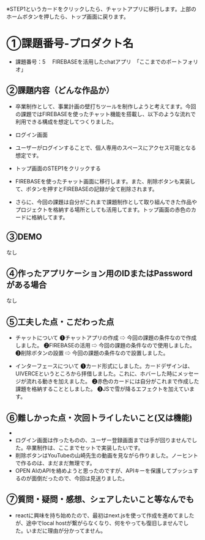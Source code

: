 ※STEP1というカードをクリックしたら、チャットアプリに移行します。上部のホームボタンを押したら、トップ画面に戻ります。



# ①課題番号-プロダクト名

- 課題番号：5 　FIREBASEを活用したchatアプリ　「ここまでのポートフォリオ」

## ②課題内容（どんな作品か）

- 卒業制作として、事業計画の壁打ちツールを制作しようと考えてます。今回の課題ではFIREBASEを使ったチャット機能を搭載し、以下のような流れで利用できる構成を想定してつくりました。

- ログイン画面
- ユーザーがログインすることで、個人専用のスペースにアクセス可能となる想定です。

- トップ画面のSTEP1をクリックする
- FIREBASEを使ったチャット画面に移行します。また、削除ボタンも実装して、ボタンを押すとFIREBASEの記録が全て削除されます。


- さらに、今回の課題は自分がこれまで課題制作として取り組んできた作品やプロジェクトを格納する場所としても活用してます。トップ画面の赤色のカードに格納してます。


## ③DEMO

なし

## ④作ったアプリケーション用のIDまたはPasswordがある場合

なし

## ⑤工夫した点・こだわった点

- チャットについて
❶チャットアプリの作成 ⇨ 今回の課題の条件なので作成しました。
❷FIREBASEの活用 ⇨ 今回の課題の条件なので使用しました。
❸削除ボタンの設置 ⇨ 今回の課題の条件なので設置しました。

- インターフェースについて
❶カード形式にしました。カードデザインは、UIVERCEというところから拝借しました。これに、ホバーした時にメッセージが流れる動きを加えました。
❷赤色のカードには自分がこれまで作成した課題を格納することとしました。
❸JSで雪が降るエフェクトを加えています。

## ⑥難しかった点・次回トライしたいこと(又は機能)
- 
- ログイン画面は作ったものの、ユーザー登録画面までは手が回りませんでした。卒業制作は、ここまでセットで実装したいです。
- 削除ボタンはYouTubeの山崎先生の動画を見ながら作りました。ノーヒントで作るのは、まだまだ無理です。
- OPEN AIのAPIを絡めようと思ったのですが、APIキーを保護してプッシュするのが面倒だったので、今回は見送りました。



## ⑦質問・疑問・感想、シェアしたいこと等なんでも

- reactに興味を持ち始めたので、最初はnext.jsを使って作成を進めてましたが、途中でlocal hostが繋がらなくなり、何をやっても復旧しませんでした。いまだに理由が分かってません。
